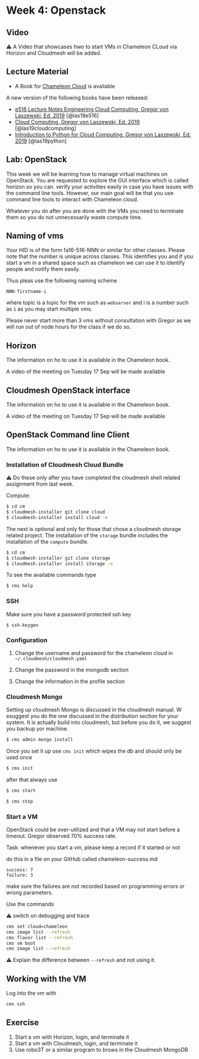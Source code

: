 # Week 4: Openstack

## Video

:warning: A Video that showcases hwo to start VMs in Chameleon CLoud via Horizon
and Cloudmesh will be added.

## Lecture Material

* A Book for [Chameleon Cloud](https://laszewski.github.io/book/chameleon/) is available

A new version of the following books have been released:

* [e516 Lecture Notes Engineering Cloud Computing, Gregor von Laszewski, Ed. 2019](https://laszewski.github.io/book/e516/) [@las19e516]
* [Cloud Computing, Gregor von Laszewski, Ed. 2019](https://laszewski.github.io/book/cloud/) [@las19cloudcomputing]
* [Introduction to Python for Cloud Computing, Gregor von Laszewski, Ed. 2019](https://laszewski.github.io/book/python/) [@las19python]

## Lab: OpenStack

This week we will be learning how to manage virtual machines on
OpenStack. You are requested to explore the GUI interface which is
called horizon so you can. verify your activities easily in case you
have issues with the command line tools. However, our main goal will be
that you use command line tools to interact with Chameleon cloud.

Whatever you do after you are done with the VMs you need to terminate
them so you do not unnecessarily waste compute time.

## Naming of vms

Your HID is of the form fa16-516-NNN or similar for other classes.
Please note that the number is unique across classes. This identifies
you and if you start a vm in a shared space such as chameleon we can use
it to identify people and notify them easily.

Thus pleas use the following naming scheme

`NNN-firstname-i`

where topic is a topic for the vm such as `webserver` and i is a number
such as `1` as you may start multiple vms.

Please never start more than 3 vms without consultation with Gregor as
we will run out of node hours for the class if we do so.

## Horizon

The information on ho to use it is available in the Chameleon book.

A video of the meeting on Tuesday 17 Sep will be made available


## Cloudmesh OpenStack interface

The information on ho to use it is available in the Chameleon book.

A video of the meeting on Tuesday 17 Sep will be made available

## OpenStack Command line Client

The information on ho to use it is available in the Chameleon book.


### Installation of Cloudmesh Cloud Bundle

:warning: Do these only after you have completed the cloudmesh shell
related assignment from last week.

Compute:

```bash
$ cd cm
$ cloudmesh-installer git clone cloud
$ cloudmesh-installer install cloud -e
```

The next is optional and only for those that chose a cloudmesh storage
related project. The installation of the `storage` bundle includes the
installation of the `compute` bundle. 

```bash
$ cd cm
$ cloudmesh-installer git clone storage
$ cloudmesh-installer install storage -e
```

To see the available commands type

```bash
$ cms help
```

### SSH

Make sure you have a password protected ssh key

```
$ ssh-keygen
```

### Configuration

1. Change the username and password for the chameleon cloud in  `~/.cloudmesh/cloudmesh.yaml`

2. Change the password in the mongodb section
3. Change the information in the profile section

### Cloudmesh Mongo 

Setting up cloudmesh Mongo is discussed in the cloudmesh manual. W
esuggest you do the one discussed in the distribution section for your
system. It is actually build into cloudmesh, but before you do it, we
suggest you backup yor machine.

```bash
$ cms admin mongo install
```

Once you set it up use  `cms init` which wipes the db and should only be
used once

```bash
$ cms init
```

after that always use

```bash
$ cms start
```

```bash
$ cms stop
```

### Start a VM

OpenStack could be over-utilized and that a VM may
not start before a timeout. Gregor observed 70% success rate.

Task: whenever you start a vm, please keep a record if it started or not

do this in a file on your GitHub called chameleon-success.md

```
success: 7
failure: 3
```

make sure the failures are not recorded based on programming errors or
wrong parameters.

Use the commands

:warning: switch on debugging and trace

```bash
cms set cloud=chameleon
cms image list --refresh
cms flavor list --refresh 
cms vm boot
cms image list --refresh
```

:warning: Explain the difference between `--refresh` and not using it.

## Working with the VM

Log into the vm with 

```bash
cms ssh
```

## Exercise 

1. Start a vm with Horizon, login, and terminate it
2. Start a vm with Cloudmesh, login, and terminate it
3. Use robo3T or a similar program to brows in the Cloudmesh MongoDB

